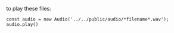 to play these files:

```
const audio = new Audio('../../public/audio/*filename*.wav');
audio.play()

```
